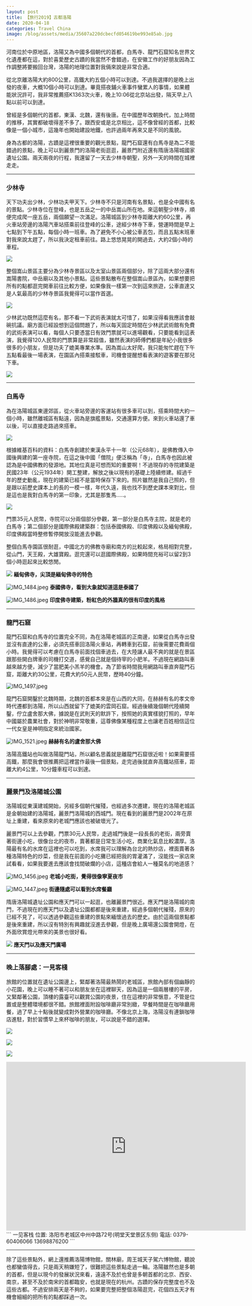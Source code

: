 ```yaml
---
layout: post 
title: 【旅行2019】古都洛陽 
date: 2020-04-18 
categories: Travel China 
image: /blog/assets/media/35607a220dcbecfd054619be993e85ab.jpg
---
```

河南位於中原地區，洛陽又為中國多個朝代的首都，白馬寺、龍門石窟知名世界文化遺產都在這，對於喜愛歷史古蹟的我當然不會錯過，在安徽工作的好朋友因為工作調整將要搬回台灣，洛陽的地理位置對我倆來說是非常合適。

從北京離洛陽大約800公里，高鐵大約五個小時可以到達。不過我選擇的是晚上出發的夜車，大概10個小時可以到達。畢竟搭夜鋪火車事件蠻累人的事情，如果體能狀況許可，我非常推薦搭K1363次火車，晚上10:06從北京站出發，隔天早上八點以前可以到達。

曾經是多個朝代的首都，東漢、北魏，還有後唐。在中國歷年改朝換代，加上時間的推移，其實都破壞得差不多了。跟西安或是北京相比，這不像曾經的首都，比較像是一個小城市，這幾年也開始建設地鐵，也許過兩年再來又是不同的風貌。

身為古都的洛陽，古蹟是這裡很重要的觀光景點，龍門石窟還有白馬寺是為二不能錯過的景點，晚上可以到麗景門的洛陽老街逛逛，麗景門附近還有隋唐洛陽城國家遺址公園。兩天兩夜的行程，我還留了一天去少林寺朝聖，另外一天的時間在城裡走走。

***

### 少林寺

天下功夫出少林，少林功夫甲天下。少林寺不只是河南有名景點，也是全中國有名的景點。少林寺位在登峰，也是五岳之一的中岳嵩山所在地。來這朝聖少林寺，順便完成爬一座五岳，兩個願望一次滿足。洛陽城區到少林寺距離大約60公里，再火車站旁邊的洛陽汽車站搭乘前往登峰的公車，途經少林寺下車，營運時間是早上七點到下午五點，每個小時一班車。為了避免不小心被公車丟包，而且五點末班車對我來說太趕了，所以我決定租車前往。路上悠悠晃晃的開過去，大約2個小時的車程。

![](/blog/assets/media/35607a220dcbecfd054619be993e85ab.jpg)

整個嵩山景區主要分為少林寺景區以及太室山景區兩個部分，除了這兩大部分還有嵩陽書院，中岳廟以及其他小景點。這些景點散布在整個嵩山景區內，如果想要把所有的點都逛完開車前往比較方便，如果像我一樣第一次到這來旅遊，公車直達又是人氣最高的少林寺景區我覺得可以當作首選。

![](/blog/assets/media/0c862c28785d99dec3c7391785d16345.jpg)

少林武功既然這麼有名，那不看一下武術表演就太可惜了，如果沒得看我應該會敲碗抗議。廟方面已經設想到這個問題了，所以每天固定時間在少林武武術館有免費的武術表演可以看，每個人只要憑當日有效門票就可以進場觀看，只要能看到這表演，我覺得120人民幣的門票算是非常超值，雖然表演的師傅們都是年紀小我很多很多的小朋友，但是功夫了媲美專業水準。因為嵩山太好爬，我只能匆忙趕在下午五點看最後一場表演，在園區內搭乘接駁車，司機會提醒想看表演的遊客要在那兒下車。

![](/blog/assets/media/4e41218129201a43fa5ba8fd6c3c6ee0.jpg)

***

### 白馬寺

為在洛陽城區東邊郊區，從火車站旁邊的客運站有很多車可以到，搭乘時間大約一個小時，雖然離城區有點遠，因為是旗艦景點，交通還算方便。來到火車站還了車以後，可以直接走路過來搭車。

![](/blog/assets/media/3c2dfc285852ca787948f241e165a79c.jpg)

根據維基百科的資料：白馬寺創建於東漢永平十一年（公元68年），是佛教傳入中國後興建的第一座寺院，在這之後中國「僧院」便泛稱為「寺」，白馬寺也因此被認為是中國佛教的發源地。其地位真是可想而知的重要啊！不過現存的寺院建築是民國23年（公元1934年）開工整建，解放之後以現有的基礎上陸續修建。經過千年的歷史動亂，現在的建築已經不是當時保存下來的。照片雖然是我自己照的，但是跟以前歷史課本上的長的一模一樣，年代久遠，我也找不到歷史課本來對比，但是這也是我對白馬寺的第一印象，尤其是那隻馬…..。

![](/blog/assets/media/6d377a58d5852fb841b3571af8c75ba5.jpg)

門票35元人民幣，寺院可以分兩個部分參觀，第一部分是白馬寺主院，就是老的白馬寺；第二個部分是國際佛殿建築群：包括泰國佛殿、印度佛殿以及緬甸佛殿，印度佛殿當時整修暫停開放沒能進去參觀。

整個白馬寺園區很耐逛，中國北方的佛教寺廟和南方的比較起來，格局相對完整，從山門，天王殿，大雄寶殿。逛完還可以逛國際佛殿，如果時間充裕可以留2到3個小時逛起來比較悠閒。

![](/blog/assets/media/08e88a25f15025477aaa36c958e430d2.jpg)
**緬甸佛寺，尖頂是緬甸佛寺的特色**

![IMG_1484.jpeg](/blog/assets/media/b1015121837c6a2177c4a95265981798.jpg)
**泰國佛寺，看到大象就知道這是泰國了**

![IMG_1486.jpeg](/blog/assets/media/c75a22722fc621eed96876c85e00fcfa.jpg)
**印度佛寺建築，粉紅色的外牆真的很有印度的風格**

***

### 龍門石窟

龍門石窟和白馬寺的位置完全不同，為在洛陽老城區的正南邊，如果從白馬寺出發並沒有直達的公車，必須先搭車回洛陽火車站，再轉車到石窟，前後需要花費兩個小時。我覺得可以考慮在白馬寺前面找個車過去，在大陸讓人最不爽的就是在景區跟那些開白牌車的司機打交道，感覺自己就是個待宰的小肥羊。不過現在網路叫車越來越方便，減少了當肥美小羔羊的機會。為了節省時間我用網路叫車直奔龍門石窟，距離大約30公里，花費大約50元人民幣，歷時40分鐘。

![IMG_1497.jpeg](/blog/assets/media/c9c3eb3a2ac7a04cd73320e360ab0e75.jpg)

龍門石窟開鑿於北魏時期，北魏的首都本來是在山西的大同，在赫赫有名的孝文帝時代遷都到洛陽，所以山西就留下了媲美的雲岡石窟。經過後續幾個朝代陸續開鑿，佇立盧舍那大佛，據說是在武則天的默許下，按照她的真實樣貌打照的，早年中國屬於農業社會，對於神明非常敬重，這尊佛像某種程度上也讓老百姓相信這位一代女皇是神明指定來統治國家。

![IMG_1521.jpeg](/blog/assets/media/9fa8a6a6f301851edc3456994636e9f7.jpg)
**赫赫有名的盧舍那大佛**

洛陽高鐵站也叫做洛陽龍門站，所以顧名思義就是離龍門石窟很近啦！如果需要搭高鐵，那麼我會很推薦把這裡當作最後一個景點，走完過後就直奔高鐵站搭車，距離大約4公里，10分鐘車程可以到達。

***

### 麗景門及洛陽城公園

洛陽城從東漢建城開始，另經多個朝代摧殘，也經過多次遷建，現在的洛陽老城區是金朝始建的洛陽城，麗景門洛陽城的西城門。現在看到的麗景門是2002年在原址上重建，看來原來的老城門應該也被破壞光了。

麗景門可以上去參觀，門票30元人民幣，走過城門後是一段長長的老街，兩旁賣著街邊小吃，很像台北的夜市，賣著都是日常生活小吃，商業化氣息比較濃厚。洛陽最有名的水席在這裡也可以吃到，水席我可以理解為台北的熱炒店，裡面賣著各種洛陽特色的炒菜，但是我在前面的小吃攤已經把我的胃灌滿了，沒能找一家店來試看看，如果我要進去應該會找間破爛的小店，這種店會給人一種莫名的地道感？

![IMG_1456.jpeg](/blog/assets/media/a9082f0ac62718ed4c6da3e7b5c7a3ac.jpg)
**老城小吃街，覺得很像寧夏夜市**

![IMG_1447.jpeg](/blog/assets/media/7b488ad3d091b61ce1871ba19e26970a.jpg)
**街邊隨處可以看到水席餐廳**

隋唐洛陽城遺址公園和應天門可以一起逛，也離麗景門很近。應天門是洛陽城的南門，不過現在的應天門以及遺址公園都都是後來重建，經過多個朝代摧殘，原來的已經不見了，可以透過參觀這些重建的景點來緬懷過去的歷史。由於這兩個景點都是後來重建，所以沒有特別有興趣就沒進去參觀，但是晚上廣場還公園會開燈，在外面欣賞燈光帶來的美景也很好看。

![](/blog/assets/media/d2b3e9e9310974422d67de954c23f720.jpg)
**應天門以及應天門廣場**

***

### 晚上落腳處：一見客棧

旅館的位置就在遺址公園邊上，緊鄰著洛陽最熱鬧的老城區，旅館內部有個幽靜的小花園，晚上可以睡不著可以和朋友坐在這裡聊天，因為這是一個兩層樓的平房，又緊鄰著公園，頂樓的露臺可以觀賞公園的夜景，住在這裡的非常愜意，不管是位置或是整體環境都很不錯。旅館裡面附設咖啡廳非常別緻，早餐時間是在咖啡廳用餐，過了早上十點後就變成對外營業的咖啡廳。不像北京上海，洛陽沒有連鎖咖啡店進駐，對於習慣早上來杯咖啡的朋友，可以說是不錯的選擇。

![](/blog/assets/media/004cc2c7535363d4065812b73d7c6afc.jpg)

![](/blog/assets/media/d02721b6411d2210f19029a4e5e9e971.jpg)

![](/blog/assets/media/12381dfc96721c81fbed248346e4bb07.jpg)
<iframe src="https://www.google.com/maps/embed?pb=!1m18!1m12!1m3!1d3281.050294599649!2d112.46009509800024!3d34.67868008973401!2m3!1f0!2f0!3f0!3m2!1i1024!2i768!4f13.1!3m3!1m2!1s0x3678704d046a09a5%3A0xe39315abb427c3d9!2z5rSb6Zm95LiA6KaL6Jed6KGT5a6i5qOn!5e0!3m2!1szh-TW!2sus!4v1587195921908!5m2!1szh-TW!2sus" width="640" height="450" frameborder="10" style="border:0;" allowfullscreen="" aria-hidden="false" tabindex="0" ></iframe>
```
一见客栈
位置: 洛阳市老城区中州中路72号(明堂天堂景区东侧)
電話: 0379-60406066 13698876200
```

***

除了這些景點外，網上還推薦洛陽博物館，關林廟，周王城天子駕六博物館，聽說也都蠻值得去，只是兩天稍嫌短了，很難把這些景點走過一輪。洛陽雖然也是多朝的首都，但是以現今的發展狀況來看，遠遠不及於也曾是多朝首都的北京、西安、南京，甚至不及於南宋的首都臨安，也就是現在的杭州。古蹟的保存完整度也不及這些古都。不過安排兩天是不夠的，如果要完整把整個洛陽逛完，花個四五天才有機會細細的把所有的點都踩過一次。